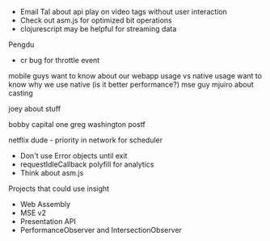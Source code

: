 
* Email Tal about api play on video tags without user interaction
* Check out asm.js for optimized bit operations
* clojurescript may be helpful for streaming data

Pengdu
 - cr bug for throttle event
 
mobile guys want to know about our webapp usage vs native usage
want to know why we use native (is it better performance?)
mse guy
mjuiro about casting

joey about stuff

bobby capital one
greg washington postf

netflix dude - priority in network for scheduler

 * Don't use Error objects until exit
 * requestIdleCallback polyfill for analytics
 * Think about asm.js

Projects that could use insight
 * Web Assembly
 * MSE v2
 * Presentation API
 * PerformanceObserver and IntersectionObserver

